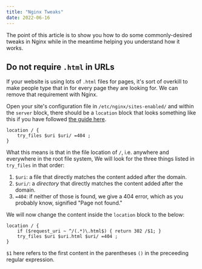 ```yaml
---
title: "Nginx Tweaks"
date: 2022-06-16
---
```


The point of this article is to show you how to do some commonly-desired tweaks
in Nginx while in the meantime helping you understand how it works.

## Do not require `.html` in URLs

If your website is using lots of `.html` files for pages, it\'s sort of
overkill to make people type that in for every page they are looking for. We
can remove that requirement with Nginx.

Open your site\'s configuration file in `/etc/nginx/sites-enabled/` and within
the `server` block, there should be a `location` block that looks something
like this if you have followed [the guide here](/basic/nginx).

```nginx
location / {
    try_files $uri $uri/ =404 ;
}
```

What this means is that in the file location of `/`, i.e. anywhere and
everywhere in the root file system, We will look for the three things listed in
`try_files` in that order:

1.  `$uri`: a file that directly matches the content added after the domain.
2.  `$uri/`: a *directory* that directly matches the content added after the
    domain.
3.  `=404`: if neither of those is found, we give a 404 error, which as you
    probably know, signified \"Page not found.\"

We will now change the content inside the `location` block to the below:

```nginx
location / {
    if ($request_uri ~ ^/(.*)\.html$) { return 302 /$1; }
    try_files $uri $uri.html $uri/ =404 ;
}
```

`$1` here refers to the first content in the parentheses `()` in the preceeding
regular expression.
